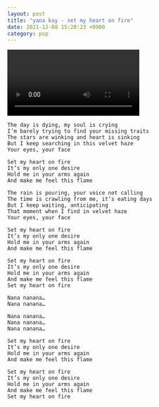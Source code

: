 ```yaml
---
layout: post
title: "yana kay - set my heart on fire"
date: 2021-12-08 15:20:23 +0900
category: pop
---
```


<div class="video-container">
    <video id="player" class="video-js vjs-default-skin vjs-big-play-centered" data-json="/public/json/pop/yana kay - set my heart on fire.json"></video>
</div>

```
The day is dying, my soul is crying
I’m barely trying to find your missing traits
The stars are winking and heart is sinking
But I keep searching in this velvet haze
Your eyes, your face
 
Set my heart on fire
It’s my only one desire
Hold me in your arms again
And make me feel this flame
 
The rain is pouring, your voice not calling
The time is crawling from me, it’s eating days
But I keep waiting, anticipating
That moment when I find in velvet haze
Your eyes, your face
 
Set my heart on fire
It’s my only one desire
Hold me in your arms again
And make me feel this flame
 
Set my heart on fire
It’s my only one desire
Hold me in your arms again
And make me feel this flame
Set my heart on fire
 
Nana nanana…
Nana nanana…
 
Nana nanana…
Nana nanana…
Nana nanana…
 
Set my heart on fire
It’s my only one desire
Hold me in your arms again
And make me feel this flame
 
Set my heart on fire
It’s my only one desire
Hold me in your arms again
And make me feel this flame
Set my heart on fire
```